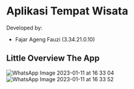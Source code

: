 # Aplikasi Tempat Wisata

Developed by:

- Fajar Ageng Fauzi (3.34.21.0.10)

## Little Overview The App
![WhatsApp Image 2023-01-11 at 16 33 04](https://user-images.githubusercontent.com/117327868/211772026-daaff85f-fb3a-4d01-a0ec-6a22ab30a2d1.jpg)
![WhatsApp Image 2023-01-11 at 16 33 52](https://user-images.githubusercontent.com/117327868/211772053-93345ef3-3a8f-4e66-8a86-96d7f57f708f.jpg)
